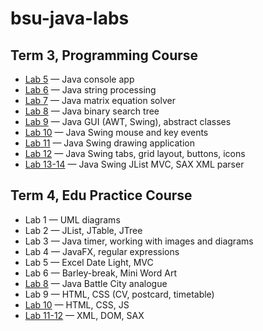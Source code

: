# bsu-java-labs

## Term 3, Programming Course
- [Lab 5](https://github.com/YuleCat/bsu-java-labs/tree/master/Term%203%2C%20Programming/lab_5) — Java console app
- [Lab 6](https://github.com/YuleCat/bsu-java-labs/tree/master/Term%203%2C%20Programming/lab_6) — Java string processing
- [Lab 7](https://github.com/YuleCat/bsu-java-labs/tree/master/Term%203%2C%20Programming/lab_7) — Java matrix equation solver
- [Lab 8](https://github.com/YuleCat/bsu-java-labs/tree/master/Term%203%2C%20Programming/lab_8) — Java binary search tree
- [Lab 9](https://github.com/YuleCat/bsu-java-labs/tree/master/Term%203%2C%20Programming/lab_9) — Java GUI (AWT, Swing), abstract classes
- [Lab 10](https://github.com/YuleCat/bsu-java-labs/tree/master/Term%203%2C%20Programming/lab_10) — Java Swing mouse and key events
- [Lab 11](https://github.com/YuleCat/bsu-java-labs/tree/master/Term%203%2C%20Programming/lab_11) — Java Swing drawing application
- [Lab 12](https://github.com/YuleCat/bsu-java-labs/tree/master/Term%203%2C%20Programming/lab_12) — Java Swing tabs, grid layout, buttons, icons
- [Lab 13-14](https://github.com/YuleCat/bsu-java-labs/tree/master/Term%203%2C%20Programming/lab_13) — Java Swing JList MVC, SAX XML parser

## Term 4, Edu Practice Course
- Lab 1 — UML diagrams
- Lab 2 — JList, JTable, JTree
- Lab 3 — Java timer, working with images and diagrams
- Lab 4 — JavaFX, regular expressions
- Lab 5 — Excel Date Light, MVC
- Lab 6 — Barley-break, Mini Word Art
- [Lab 8](https://github.com/YuleCat/bsu-java-labs/tree/master/Term%204%2C%20Edu%20Practice/lab%208) — Java Battle City analogue
- Lab 9 — HTML, CSS (CV, postcard, timetable)
- [Lab 10](https://github.com/YuleCat/bsu-java-labs/tree/master/Term%204%2C%20Edu%20Practice/lab%2010) — HTML, CSS, JS
- [Lab 11-12](https://github.com/YuleCat/bsu-java-labs/tree/master/Term%204%2C%20Edu%20Practice/Lab%2011) — XML, DOM, SAX
